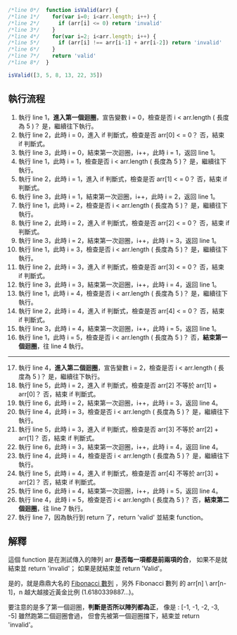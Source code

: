 ``` js
/*line 0*/  function isValid(arr) {
/*line 1*/    for(var i=0; i<arr.length; i++) {
/*line 2*/      if (arr[i] <= 0) return 'invalid'
/*line 3*/    }
/*line 4*/    for(var i=2; i<arr.length; i++) {
/*line 5*/      if (arr[i] !== arr[i-1] + arr[i-2]) return 'invalid'
/*line 6*/    }
/*line 7*/    return 'valid'
/*line 8*/  }

isValid([3, 5, 8, 13, 22, 35])
```

## 執行流程
01. 執行 line 1，**進入第一個迴圈**，宣告變數 i = 0，檢查是否 i < arr.length ( 長度為 5 )？ 是，繼續往下執行。
02. 執行 line 2，此時 i = 0，進入 if 判斷式，檢查是否 arr[0] < = 0？ 否，結束 if 判斷式。
03. 執行 line 3，此時 i = 0，結束第一次迴圈，i++，此時 i = 1，返回 line 1。
04. 執行 line 1，此時 i = 1，檢查是否 i < arr.length ( 長度為 5 )？ 是，繼續往下執行。
05. 執行 line 2，此時 i = 1，進入 if 判斷式，檢查是否 arr[1] < = 0？ 否，結束 if 判斷式。
06. 執行 line 3，此時 i = 1，結束第一次迴圈，i++，此時 i = 2，返回 line 1。
07. 執行 line 1，此時 i = 2，檢查是否 i < arr.length ( 長度為 5 )？ 是，繼續往下執行。
08. 執行 line 2，此時 i = 2，進入 if 判斷式，檢查是否 arr[2] < = 0？ 否，結束 if 判斷式。
09. 執行 line 3，此時 i = 2，結束第一次迴圈，i++，此時 i = 3，返回 line 1。
10. 執行 line 1，此時 i = 3，檢查是否 i < arr.length ( 長度為 5 )？ 是，繼續往下執行。
11. 執行 line 2，此時 i = 3，進入 if 判斷式，檢查是否 arr[3] < = 0？ 否，結束 if 判斷式。
12. 執行 line 3，此時 i = 3，結束第一次迴圈，i++，此時 i = 4，返回 line 1。
13. 執行 line 1，此時 i = 4，檢查是否 i < arr.length ( 長度為 5 )？ 是，繼續往下執行。
14. 執行 line 2，此時 i = 4，進入 if 判斷式，檢查是否 arr[4] < = 0？ 否，結束 if 判斷式。
15. 執行 line 3，此時 i = 4，結束第一次迴圈，i++，此時 i = 5，返回 line 1。
16. 執行 line 1，此時 i = 5，檢查是否 i < arr.length ( 長度為 5 )？ 否，**結束第一個迴圈**，往 line 4 執行。

---

17. 執行 line 4，**進入第二個迴圈**，宣告變數 i = 2，檢查是否 i < arr.length ( 長度為 5 )？ 是，繼續往下執行。
18. 執行 line 5，此時 i = 2，進入 if 判斷式，檢查是否 arr[2] 不等於 arr[1] + arr[0]？ 否，結束 if 判斷式。
19. 執行 line 6，此時 i = 2，結束第一次迴圈，i++，此時 i = 3，返回 line 4。
20. 執行 line 4，此時 i = 3，檢查是否 i < arr.length ( 長度為 5 )？ 是，繼續往下執行。
21. 執行 line 5，此時 i = 3，進入 if 判斷式，檢查是否 arr[3] 不等於 arr[2] + arr[1]？ 否，結束 if 判斷式。
22. 執行 line 6，此時 i = 3，結束第一次迴圈，i++，此時 i = 4，返回 line 4。
23. 執行 line 4，此時 i = 4，檢查是否 i < arr.length ( 長度為 5 )？ 是，繼續往下執行。
24. 執行 line 5，此時 i = 4，進入 if 判斷式，檢查是否 arr[4] 不等於 arr[3] + arr[2]？ 否，結束 if 判斷式。
25. 執行 line 6，此時 i = 4，結束第一次迴圈，i++，此時 i = 5，返回 line 4。
26. 執行 line 4，此時 i = 5，檢查是否 i < arr.length ( 長度為 5 )？ 否，**結束第二個迴圈**，往 line 7 執行。
27. 執行 line 7，因為執行到 return 了，return 'valid' 並結束 function。


## 解釋

這個 function 是在測試傳入的陣列 arr **是否每一項都是前兩項的合**，
如果不是就結束並 return 'invalid'；
如果是就結束並 return 'Valid'。

是的，就是鼎鼎大名的 [Fibonacci 數列](https://zh.wikipedia.org/zh-tw/%E6%96%90%E6%B3%A2%E9%82%A3%E5%A5%91%E6%95%B0%E5%88%97) ，另外 Fibonacci 數列 的 arr[n] \ arr[n-1]，n 越大越接近黃金比例 (1.6180339887...)。

要注意的是多了第一個迴圈，**判斷是否所以陣列都為正**，
像是 : [-1, -1, -2, -3, -5] 
雖然跑第二個迴圈會過，
但會先被第一個迴圈擋下，結束並 return 'invalid'。
